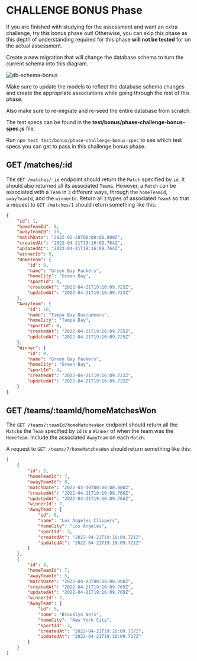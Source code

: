 # CHALLENGE BONUS Phase

If you are finished with studying for the assessment and want an extra
challenge, try this bonus phase out! Otherwise, you can skip this phase as this
depth of understanding required for this phase **will not be tested** for on the
actual assessment.

Create a new migration that will change the database schema to turn the current
schema into this diagram.

![db-schema-bonus]

Make sure to update the models to reflect the database schema changes and create
the appropriate associations while going through the rest of this phase.

Also make sure to re-migrate and re-seed the entire database from scratch.

The test specs can be found in the __test/bonus/phase-challenge-bonus-spec.js__
file.

Run `npm test test/bonus/phase-challenge-bonus-spec` to see which test specs you
can get to pass in this challenge bonus phase.

## GET /matches/:id

The `GET /matches/:id` endpoint should return the `Match` specified by `id`. It
should also returned all its associated `Team`s. However, a `Match` can be
associated with a `Team` in `3` different ways, through the `homeTeamId`,
`awayTeamId`, and the `winnerId`. Return all `3` types of associated `Team`s so
that a request to `GET /matches/1` should return something like this:

```json
{
    "id": 1,
    "homeTeamId": 9,
    "awayTeamId": 10,
    "matchDate": "2022-02-28T00:00:00.000Z",
    "createdAt": "2022-04-21T19:16:09.764Z",
    "updatedAt": "2022-04-21T19:16:09.764Z",
    "winnerId": 9,
    "HomeTeam": {
        "id": 9,
        "name": "Green Bay Packers",
        "homeCity": "Green Bay",
        "sportId": 4,
        "createdAt": "2022-04-21T19:16:09.723Z",
        "updatedAt": "2022-04-21T19:16:09.723Z"
    },
    "AwayTeam": {
        "id": 10,
        "name": "Tampa Bay Buccaneers",
        "homeCity": "Tampa Bay",
        "sportId": 4,
        "createdAt": "2022-04-21T19:16:09.725Z",
        "updatedAt": "2022-04-21T19:16:09.725Z"
    },
    "Winner": {
        "id": 9,
        "name": "Green Bay Packers",
        "homeCity": "Green Bay",
        "sportId": 4,
        "createdAt": "2022-04-21T19:16:09.723Z",
        "updatedAt": "2022-04-21T19:16:09.723Z"
    }
}
```

## GET /teams/:teamId/homeMatchesWon

The `GET /teams/:teamId/homeMatchesWon` endpoint should return all the `Match`s
the `Team` specified by `id` is a `Winner` of when the team was the `HomeTeam`.
Include the associated `AwayTeam` on each `Match`.

A request to `GET /teams/7/homeMatchesWon` should return something like this:

```json
[
    {
        "id": 2,
        "homeTeamId": 7,
        "awayTeamId": 8,
        "matchDate": "2022-03-30T00:00:00.000Z",
        "createdAt": "2022-04-21T19:16:09.766Z",
        "updatedAt": "2022-04-21T19:16:09.766Z",
        "winnerId": 7,
        "AwayTeam": {
            "id": 8,
            "name": "Los Angeles Clippers",
            "homeCity": "Los Angeles",
            "sportId": 3,
            "createdAt": "2022-04-21T19:16:09.721Z",
            "updatedAt": "2022-04-21T19:16:09.721Z"
        }
    },
    {
        "id": 4,
        "homeTeamId": 7,
        "awayTeamId": 5,
        "matchDate": "2022-04-03T00:00:00.000Z",
        "createdAt": "2022-04-21T19:16:09.769Z",
        "updatedAt": "2022-04-21T19:16:09.769Z",
        "winnerId": 7,
        "AwayTeam": {
            "id": 5,
            "name": "Brooklyn Nets",
            "homeCity": "New York City",
            "sportId": 3,
            "createdAt": "2022-04-21T19:16:09.717Z",
            "updatedAt": "2022-04-21T19:16:09.717Z"
        }
    }
]
```

[db-schema-bonus]: https://appacademy-open-assets.s3.us-west-1.amazonaws.com/Modular-Curriculum/content/week-11/assessments/practice-db-schema-bonus.png